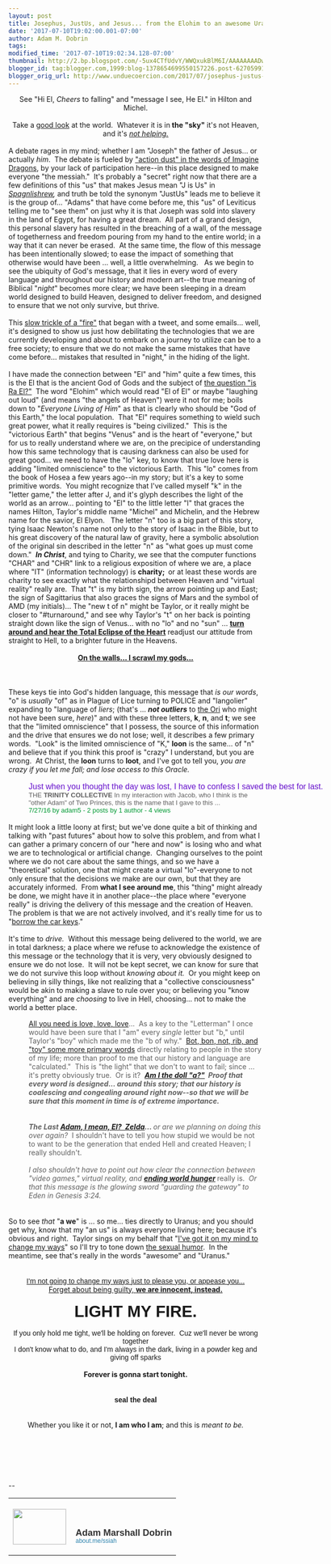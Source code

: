 ```yaml
---
layout: post
title: Josephus, JustUs, and Jesus... from the Elohim to an awesome Uranus.
date: '2017-07-10T19:02:00.001-07:00'
author: Adam M. Dobrin
tags: 
modified_time: '2017-07-10T19:02:34.128-07:00'
thumbnail: http://2.bp.blogspot.com/-5ux4CTfUdvY/WWQxukBlM6I/AAAAAAAADww/PbMAmKyQ0tU8MuBCJMfS_YZim0Te0yb8gCK4BGAYYCw/s72-c/Screenshot%2B2017-04-23%2Bat%2B2.52.21%2BPM-754130.png
blogger_id: tag:blogger.com,1999:blog-1378654699550157226.post-6270599198602931360
blogger_orig_url: http://www.unduecoercion.com/2017/07/josephus-justus-and-jesus-from-elohim.html
---
```


<div dir="ltr"><div class="gmail_quote"><div dir="ltr"><div style="text-align:center">See &quot;Hi El, <i>Cheers</i> to falling&quot; and &quot;message I see, He El.&quot; in Hilton and Michel.</div><div style="text-align:center"><br></div><div><div style="text-align:center"><a href="http://bit.ly/2oBY01l" target="_blank"><a href="http://2.bp.blogspot.com/-5ux4CTfUdvY/WWQxukBlM6I/AAAAAAAADww/PbMAmKyQ0tU8MuBCJMfS_YZim0Te0yb8gCK4BGAYYCw/s1600/Screenshot%2B2017-04-23%2Bat%2B2.52.21%2BPM-754130.png"><img src="reqs/2.bp.blogspot.com/-5ux4CTfUdvY/WWQxukBlM6I/AAAAAAAADww/PbMAmKyQ0tU8MuBCJMfS_YZim0Te0yb8gCK4BGAYYCw/s320/Screenshot%2B2017-04-23%2Bat%2B2.52.21%2BPM-754130.png"  border="0" alt="" id="BLOGGER_PHOTO_ID_6441328043060704162" /></a></a></div><div style="text-align:center">Take a <a href="http://m.lamc.la/KEYNES.html" target="_blank">good look</a> at the world.  Whatever it is in<b> the &quot;sky&quot;</b> it&#39;s not Heaven, and it&#39;s <i><a href="https://www.youtube.com/watch?v=0d3c4cTRWSI" target="_blank">not helping.</a></i></div>​<br></div>A debate rages in my mind; whether I am &quot;Joseph&quot; the father of Jesus... or actually <i>him</i>.  The debate is fueled by <a href="https://www.youtube.com/watch?v=NP3KxtDPWH0" target="_blank">&quot;action dust&quot; in the words of Imagine Dragons</a>, by your lack of participation here--in this place designed to make everyone &quot;the messiah.&quot;  It&#39;s probably a &quot;secret&quot; right now that there are a few definitions of this &quot;us&quot; that makes Jesus mean &quot;J is Us&quot; in <i><a href="http://cake.lamc.la" target="_blank">Spagnlishrew</a>, </i>and truth be told the synonym &quot;JustUs&quot; leads me to believe it is the group of... &quot;Adams&quot; that have come before me, this &quot;us&quot; of Leviticus telling me to &quot;see them&quot; on just why it is that Joseph was sold into slavery in the land of Egypt, for having a great dream.  All part of a grand design, this personal slavery has resulted in the breaching of a wall, of the message of togetherness and freedom pouring from my hand to the entire world; in a way that it can never be erased.  At the same time, the flow of this message has been intentionally slowed; to ease the impact of something that otherwise would have been ... well, a little overwhelming.   As we begin to see the ubiquity of God&#39;s message, that it lies in every word of every language and throughout our history and modern art--the true meaning of Biblical &quot;<i>night</i>&quot; becomes more clear; we have been sleeping in a dream world designed to build Heaven, designed to deliver freedom, and designed to ensure that we not only survive, but thrive.<div><br></div><div>This <a href="https://www.youtube.com/watch?v=L-JQ1q-13Ek&amp;list=PLgYKDBgxsoMP7J-mJf6q0ViQgONbeCxOR&amp;index=1" target="_blank">slow trickle of a &quot;fire&quot;</a> that began with a tweet, and some emails... well, it&#39;s designed to show us just how debilitating the technologies that we are currently developing and about to embark on a journey to utilize can be to a free society; to ensure that we do not make the same mistakes that have come before... mistakes that resulted in &quot;night,&quot; in the hiding of the light.  </div><div><br></div><div>I have made the connection between &quot;El&quot; and &quot;him&quot; quite a few times, this is the El that is the ancient God of Gods and the subject of <a href="http://m.lamc.la/OUITHEPPL.html" target="_blank">the question &quot;is Ra El?&quot;</a>  The word &quot;Elohim&quot; which would read &quot;El of El&quot; or maybe &quot;laughing out loud&quot; (and means &quot;the angels of Heaven&quot;) were it not for me; boils down to &quot;<i>Everyone Living of Him</i>&quot; as that is clearly who should be &quot;God of this Earth,&quot; the local population.  That &quot;El&quot; requires something to wield such great power, what it really requires is &quot;being civilized.&quot;  This is the &quot;victorious Earth&quot; that begins &quot;Venus&quot; and is the heart of &quot;everyone,&quot; but for us to really understand where we are, on the precipice of understanding how this same technology that is causing darkness can also be used for great good... we need to have the &quot;lo&quot; key, to know that true love here is adding &quot;limited omniscience&quot; to the victorious Earth.  This &quot;lo&quot; comes from the book of Hosea a few years ago--in my story; but it&#39;s a key to some primitive words.  You might recognize that I&#39;ve called myself &quot;k&quot; in the &quot;letter game,&quot; the letter after J, and it&#39;s glyph describes the light of the world as an arrow... pointing to &quot;El&quot; to the little letter &quot;l&quot; that graces the names Hilton, Taylor&#39;s middle name &quot;Michel&quot; and Michelin, and the Hebrew name for the savior, El Elyon.   The letter &quot;n&quot; too is a big part of this story, tying Isaac Newton&#39;s name not only to the story of Isaac in the Bible, but to his great discovery of the natural law of gravity, here a symbolic absolution of the original sin described in the letter &quot;n&quot; as &quot;what goes up must come down.&quot;  <b><i>In Christ</i></b>, and tying to Charity, we see that the computer functions &quot;CHAR&quot; and &quot;CHR&quot; link to a religious exposition of where we are, a place where &quot;IT&quot; (information technology) is <b>charity;  </b>or at least these words are charity to see exactly what the relationshipd between Heaven and &quot;virtual reality&quot; really are.  That &quot;t&quot; is my birth sign, the arrow pointing up and East; the sign of Sagittarius that also graces the signs of Mars and the symbol of AMD (my initials)... The &quot;new t of n&quot; might be Taylor, or it really might be closer to &quot;#turnaround,&quot; and see why Taylor&#39;s &quot;t&quot; on her back is pointing straight down like the sign of Venus... with no &quot;lo&quot; and no &quot;sun&quot; ... <b><a href="https://www.youtube.com/playlist?list=PLgYKDBgxsoMNBBXg-TvuMgrSpmkclyiym" target="_blank">turn around and hear the Total Eclipse of the Heart</a></b> readjust our attitude from straight to Hell, to a brighter future in the Heavens.<br></div><div><a href="http://goog_1863850953" target="_blank"><br></a></div><div style="text-align:center"><b><a href="https://www.youtube.com/watch?v=BQpZv2r8fb4" target="_blank">On the walls... I scrawl my gods...</a></b></div><div style="text-align:center"><b><a href="http://goog_1863850953" target="_blank"><br></a></b></div><div style="text-align:center"><b><a href="https://www.youtube.com/watch?v=BQpZv2r8fb4" target="_blank"><a href="http://4.bp.blogspot.com/-mfsfnrrm_f8/WWQxvAR1apI/AAAAAAAADw4/oDjE8EBcgnETtjYdrz8njICIOQmIdgsfgCK4BGAYYCw/s1600/newton-755884.jpg"><img src="reqs/4.bp.blogspot.com/-mfsfnrrm_f8/WWQxvAR1apI/AAAAAAAADw4/oDjE8EBcgnETtjYdrz8njICIOQmIdgsfgCK4BGAYYCw/s320/newton-755884.jpg"  border="0" alt="" id="BLOGGER_PHOTO_ID_6441328050645068434" /></a> <a href="http://2.bp.blogspot.com/-ZUvgtmkcvNk/WWQxvN63XRI/AAAAAAAADxA/DYtzcs3_lDYWL7mW_uZJpJgv0k9zZ5xhwCK4BGAYYCw/s1600/charity-756621.jpg"><img src="reqs/2.bp.blogspot.com/-ZUvgtmkcvNk/WWQxvN63XRI/AAAAAAAADxA/DYtzcs3_lDYWL7mW_uZJpJgv0k9zZ5xhwCK4BGAYYCw/s320/charity-756621.jpg"  border="0" alt="" id="BLOGGER_PHOTO_ID_6441328054306823442" /></a></a><br>​</b></div><div>These keys tie into God&#39;s hidden language, this message that <i>is our words</i>, &quot;o&quot; is <i>usually</i> &quot;of&quot; as in Plague of Lice turning to POLICE and &quot;langolier&quot; expanding to &quot;language of <i>liers</i>; (that&#39;s ... <i><b>not outliers</b></i> to <a href="http://m.lamc.la/GOODOR.html" target="_blank">the Ori</a> who might not have been sure, <i>here</i>)&quot; and with these three letters, <b>k</b>, <b>n</b>, and <b>t</b>; we see that the &quot;limited omniscience&quot; that I possess, the source of this information and the drive that ensures we do not lose; well, it describes a few primary words.  &quot;Look&quot; is the limited omniscience of &quot;K,&quot; <b>loon</b> is the same... of &quot;n&quot; and believe that if you think this proof is &quot;crazy&quot; I understand, but you are wrong.  At Christ, the <b>loon</b> turns to <b>loot</b>, and I&#39;ve got to tell you, <i>you are crazy if you let me fall; and lose access to this Oracle.</i></div><div><i><br></i></div><blockquote style="margin:0px 0px 0px 40px;border:none;padding:0px"><div><h3 class="m_8941176920662826991gmail-m_6160027663747219130gmail-m_2041473753080439942gmail-IVILX2C-Y-m" style="margin:0px;padding:0px;border:0px;font-size:16px;line-height:18px;font-weight:normal;display:inline;font-family:arial,helvetica,sans-serif"><a class="m_8941176920662826991gmail-m_6160027663747219130gmail-m_2041473753080439942gmail-gwt-Anchor m_8941176920662826991gmail-m_6160027663747219130gmail-m_2041473753080439942gmail-IVILX2C-c-a" href="https://groups.google.com/a/whenistheapocalypse.com/forum/#!searchin/are/trinity$20collective%7Csort:relevance/are/vzCJKzH0HI8/uGpj2ShzCgAJ" style="margin:0px;padding:0px;border:0px;text-decoration-line:none;color:rgb(102,17,204);white-space:nowrap" target="_blank">Just when you thought the day was lost, I have to confess I saved the best for last.</a></h3></div><div><div style="margin:0px;padding:0px;border:0px;font-family:arial,helvetica,sans-serif;font-size:13px">THE <b>TRINITY COLLECTIVE</b> In my interaction with Jacob, who I think is the &quot;other Adam&quot; of Two Princes, this is the name that I gave to this ...</div></div><div><div class="m_8941176920662826991gmail-m_6160027663747219130gmail-m_2041473753080439942gmail-IVILX2C-Y-l" style="margin:0px;padding:0px;border:0px;color:rgb(0,153,51);font-family:arial,helvetica,sans-serif;font-size:13px"><span title="Wednesday, July 27, 2016 at 4:38:23 AM UTC-5" style="margin:0px;padding:0px;border:0px">7/27/16</span> <span style="margin:0px;padding:0px;border:0px">by adam5</span> - <span style="margin:0px;padding:0px;border:0px">2 posts by 1 author</span> <span style="margin:0px;padding:0px;border:0px">- <span style="margin:0px;padding:0px;border:0px">4 views</span></span></div></div></blockquote><div><span style="font-family:arial,helvetica,sans-serif;font-size:13px;background-color:rgb(242,242,242)"></span></div><br>It might look a little loony at first; but we&#39;ve done quite a bit of thinking and talking with &quot;past futures&quot; about how to solve this problem, and from what I can gather a primary concern of our &quot;here and now&quot; is losing who and what we are to technological or artificial change.  Changing ourselves to the point where we do not care about the same things, and so we have a &quot;theoretical&quot; solution, one that might create a virtual &quot;lo&quot;-everyone to not only ensure that the decisions we make are our own, but that they are accurately informed.  From <b>what I see around me</b>, this &quot;thing&quot; might already be done, we might have it in another place--the place where &quot;everyone really&quot; is driving the delivery of this message and the creation of Heaven.  The problem is that we are not actively involved, and it&#39;s really time for us to &quot;<a href="https://www.youtube.com/playlist?list=PLgYKDBgxsoMNz9P2NYnjSn0UuMWQTx4Pg" target="_blank">borrow the car keys</a>.&quot;<div><br></div><div>It&#39;s time to <i>drive.  </i>Without this message being delivered to the world, we are in total darkness; a place where we refuse to acknowledge the existence of this message or the technology that it is very, very obviously designed to ensure we do not lose.  It will not be kept secret, we can know for sure that we do not survive this loop without <i>knowing about it.  </i>Or you might keep on believing in silly things, like not realizing that a &quot;collective consciousness&quot; would be akin to making a slave to rule over you; or believing you &quot;know everything&quot; and are <i>choosing</i> to live in Hell, choosing... not to make the world a better place.  <br><div class="m_8941176920662826991gmail-m_6160027663747219130gmail-m_2041473753080439942gmail-IVILX2C-Y-l" style="margin:0px;padding:0px;border:0px;color:rgb(0,153,51);font-family:arial,helvetica,sans-serif;font-size:13px"><br></div></div><blockquote style="margin:0px 0px 0px 40px;border:none;padding:0px"><div><a href="https://www.youtube.com/watch?v=zVcGcBhCKEA" target="_blank">All you need is love, love, love</a>...  As a key to the &quot;Letterman&quot; I once would have been sure that I &quot;am&quot; every <i>single</i> letter but &quot;b,&quot; until Taylor&#39;s &quot;boy&quot; which made me the &quot;b of why.&quot;  <a href="https://twitter.com/i/moments/853438276400816129" target="_blank">Bot, bon, not, rib, and &quot;toy&quot; some more primary words</a> directly relating to people in the story of my life; more than proof to me that our history and language are &quot;calculated.&quot;  This is &quot;the light&quot; that we don&#39;t to want to fail; since ... it&#39;s pretty obviously true.  Or is it?  <i><b><a href="https://haph2rah.wordpress.com/2016/05/11/in-the-land-of-flowing-milfs-and-honies-we-are-in-the-do-me-of-the-rock/" target="_blank">Am I the doll &quot;a?&quot;</a>  Proof that every word is designed... around this story; that our history is coalescing and congealing around right now--so that we will be sure that this moment in time is of extreme importance.</b></i></div><div><i><b><a href="http://goog_1863850886" target="_blank"><br></a></b></i></div><div><div style="text-align:center"><i><b><a href="https://haph2rah.wordpress.com/2016/05/11/in-the-land-of-flowing-milfs-and-honies-we-are-in-the-do-me-of-the-rock/" target="_blank"><a href="http://4.bp.blogspot.com/-X6KL5KbcgAY/WWQxvvFTxsI/AAAAAAAADxI/jFSNaftMPLcCOdyxMo9n6ZIBRJnFGKMIQCK4BGAYYCw/s1600/hyrule-757557.png"><img src="reqs/4.bp.blogspot.com/-X6KL5KbcgAY/WWQxvvFTxsI/AAAAAAAADxI/jFSNaftMPLcCOdyxMo9n6ZIBRJnFGKMIQCK4BGAYYCw/s320/hyrule-757557.png"  border="0" alt="" id="BLOGGER_PHOTO_ID_6441328063208998594" /></a></a></b></i></div><i><b>​<br></b></i></div><div></div></blockquote><blockquote style="margin:0px 0px 0px 40px;border:none;padding:0px"><div><i><b>The Last <a href="http://zelda.lamc.la" target="_blank">Adam, I mean, El?  Zelda</a>... </b>or are we planning on doing this over again?  </i>I shouldn&#39;t have to tell you how stupid we would be not to want to be the generation that ended Hell and created Heaven; I really shouldn&#39;t. </div><div><i><br></i></div></blockquote><blockquote style="margin:0px 0px 0px 40px;border:none;padding:0px"><div><div style="text-align:center"><a href="http://zelda.lamc.la" style="font-style:italic" target="_blank"><a href="http://4.bp.blogspot.com/-Yn1Y5CrFqWw/WWQxvy8KjbI/AAAAAAAADxQ/oOEYafq9B3YWnUuJYOQz4qe9sjDatnAogCK4BGAYYCw/s1600/zelda-758800.png"><img src="reqs/4.bp.blogspot.com/-Yn1Y5CrFqWw/WWQxvy8KjbI/AAAAAAAADxQ/oOEYafq9B3YWnUuJYOQz4qe9sjDatnAogCK4BGAYYCw/s320/zelda-758800.png"  border="0" alt="" id="BLOGGER_PHOTO_ID_6441328064244387250" /></a></a></div><i>I also shouldn&#39;t have to point out how clear the connection between &quot;video games,&quot; virtual reality, and </i><b><i><a href="http://compass.lamc.la" target="_blank">ending world hunger</a></i> </b>really is.<i>​  Or that this message is the glowing sword &quot;guarding the gateway&quot; to Eden in Genesis 3:24.</i></div><div><i><br></i></div><div><div style="text-align:center"><i><a href="http://compass.lamc.la" target="_blank"><a href="http://1.bp.blogspot.com/-xgej8VQXvJw/WWQxwCSKkHI/AAAAAAAADxY/9LPGiBXoxAIXwye1nB_JoSVYHmJxsQsUQCK4BGAYYCw/s1600/ADAMSON-759809.png"><img src="reqs/1.bp.blogspot.com/-xgej8VQXvJw/WWQxwCSKkHI/AAAAAAAADxY/9LPGiBXoxAIXwye1nB_JoSVYHmJxsQsUQCK4BGAYYCw/s320/ADAMSON-759809.png"  border="0" alt="" id="BLOGGER_PHOTO_ID_6441328068363194482" /></a></a></i></div></div></blockquote><div><br></div><div>So to see <i>that</i> &quot;<b>a we</b>&quot; is ... so me... ties directly to Uranus; and you should get why, know that my &quot;an us&quot; is always everyone living here; because it&#39;s obvious and right.  Taylor sings on my behalf that &quot;<a href="https://www.youtube.com/watch?v=GYM7ccGFAZ4" target="_blank">I&#39;ve got it on my mind to change my ways</a>&quot; so I&#39;ll try to tone down <a href="https://www.youtube.com/watch?v=AevgjKPDgfM&amp;feature=youtu.be" target="_blank">the sexual humor</a>.  In the meantime, see that&#39;s really in the words &quot;awesome&quot; and &quot;Uranus.&quot;</div><div><br></div><div style="text-align:center"><a href="https://www.youtube.com/watch?v=GYM7ccGFAZ4" class="m_8941176920662826991gmail-m_6160027663747219130gmail-playable m_8941176920662826991gmail-playable playable" target="_blank"><a href="http://3.bp.blogspot.com/-j833n3sf_lw/WWQxwPnwR9I/AAAAAAAADxg/JBt9zQuN_gcfUYQeQouOg_6LMoD3qZQCACK4BGAYYCw/s1600/image-760698.png"><img src="reqs/3.bp.blogspot.com/-j833n3sf_lw/WWQxwPnwR9I/AAAAAAAADxg/JBt9zQuN_gcfUYQeQouOg_6LMoD3qZQCACK4BGAYYCw/s320/image-760698.png"  border="0" alt="" id="BLOGGER_PHOTO_ID_6441328071943407570" /></a></a><br></div><div style="text-align:center"><a href="http://bit.ly/2p68zeQ" target="_blank"><a href="http://3.bp.blogspot.com/-cm6XSXocrwM/WWQxwYwvn4I/AAAAAAAADxo/_UZw6bneZpUmenioaArZhmYEHaKckMExQCK4BGAYYCw/s1600/itsreallyeden-761313.jpg"><img src="reqs/3.bp.blogspot.com/-cm6XSXocrwM/WWQxwYwvn4I/AAAAAAAADxo/_UZw6bneZpUmenioaArZhmYEHaKckMExQCK4BGAYYCw/s320/itsreallyeden-761313.jpg"  border="0" alt="" id="BLOGGER_PHOTO_ID_6441328074397032322" /></a></a><br>​<a href="https://www.youtube.com/watch?v=sq5QQIJ-F6o" target="_blank"><a href="http://1.bp.blogspot.com/-HiCA3U3lPBA/WWQxwhSYxTI/AAAAAAAADxw/M0eO3sYreQsRyVDY91v2w3NpOYW51Ka6QCK4BGAYYCw/s1600/image-762100.png"><img src="reqs/1.bp.blogspot.com/-HiCA3U3lPBA/WWQxwhSYxTI/AAAAAAAADxw/M0eO3sYreQsRyVDY91v2w3NpOYW51Ka6QCK4BGAYYCw/s320/image-762100.png"  border="0" alt="" id="BLOGGER_PHOTO_ID_6441328076685624626" /></a><br></a></div><div style="text-align:center"><a href="https://www.youtube.com/watch?v=sq5QQIJ-F6o" target="_blank"><font face="comic sans ms, sans-serif">I&#39;m not going to change my ways just to please you, or appease you...</font></a></div><div style="text-align:center"><a href="https://www.youtube.com/watch?v=sq5QQIJ-F6o" target="_blank">Forget about being guilty, <b>we are innocent, instead.</b></a></div><div style="text-align:center"><br></div><div style="text-align:center"><a href="http://m.lamc.la" target="_blank"><a href="http://1.bp.blogspot.com/-H5dahMc7_z4/WWQxwwc7bVI/AAAAAAAADx4/zTvuO3V3c7EvZ348p_zLRI7I20lmljMGwCK4BGAYYCw/s1600/image-762753.png"><img src="reqs/1.bp.blogspot.com/-H5dahMc7_z4/WWQxwwc7bVI/AAAAAAAADx4/zTvuO3V3c7EvZ348p_zLRI7I20lmljMGwCK4BGAYYCw/s320/image-762753.png"  border="0" alt="" id="BLOGGER_PHOTO_ID_6441328080756370770" /></a></a></div><div style="text-align:center"><b><font size="6" face="comic sans ms, sans-serif">LIGHT MY FIRE.</font></b></div><div style="text-align:center"><b><font face="comic sans ms, sans-serif"><br></font></b></div><div style="text-align:center"><font face="comic sans ms, sans-serif">If you only hold me tight, we&#39;ll be holding on forever.  Cuz we&#39;ll never be wrong together</font></div><div style="text-align:center"><font face="comic sans ms, sans-serif">I don&#39;t know what to do, and I&#39;m always in the dark, living in a powder keg and giving off sparks</font></div><div style="text-align:center"><b><br></b></div><div style="text-align:center"><b>Forever is gonna start tonight.</b></div><div style="text-align:center"><b><br></b></div><div style="text-align:center"><a href="http://heart.lamc.la" target="_blank"><a href="http://3.bp.blogspot.com/-VTXVF9kDiZI/WWQxw5dtJTI/AAAAAAAADyA/r3EfY0fvxOkyj2gk5gGYKCfT9LdHIjkHgCK4BGAYYCw/s1600/image-763524.png"><img src="reqs/3.bp.blogspot.com/-VTXVF9kDiZI/WWQxw5dtJTI/AAAAAAAADyA/r3EfY0fvxOkyj2gk5gGYKCfT9LdHIjkHgCK4BGAYYCw/s320/image-763524.png"  border="0" alt="" id="BLOGGER_PHOTO_ID_6441328083175548210" /></a></a><b><br></b></div><div style="text-align:center"><a href="http://m.lamc.la/THISISRAEL.html" target="_blank"><a href="http://4.bp.blogspot.com/-EwzmFHJcptc/WWQxxATJ2NI/AAAAAAAADyI/RiWBmdjjqyACMe6XynETHHNJ8hGCaHNzwCK4BGAYYCw/s1600/tay-764318.png"><img src="reqs/4.bp.blogspot.com/-EwzmFHJcptc/WWQxxATJ2NI/AAAAAAAADyI/RiWBmdjjqyACMe6XynETHHNJ8hGCaHNzwCK4BGAYYCw/s320/tay-764318.png"  border="0" alt="" id="BLOGGER_PHOTO_ID_6441328085010340050" /></a></a><br></div><div style="text-align:center"><b><font face="comic sans ms, sans-serif">seal the deal</font></b></div><div style="text-align:center"><b><font face="comic sans ms, sans-serif"><br></font></b></div><div style="text-align:center"><a href="http://ironclad.lamc.la" target="_blank"><a href="http://4.bp.blogspot.com/-tHu6qBULeyw/WWQxxsfPooI/AAAAAAAADyQ/opFqglM7wGcp8s3XyTBTjk_WuGyYjdAdACK4BGAYYCw/s1600/biblecode-765487.png"><img src="reqs/4.bp.blogspot.com/-tHu6qBULeyw/WWQxxsfPooI/AAAAAAAADyQ/opFqglM7wGcp8s3XyTBTjk_WuGyYjdAdACK4BGAYYCw/s320/biblecode-765487.png"  border="0" alt="" id="BLOGGER_PHOTO_ID_6441328096872211074" /></a></a></div><div style="text-align:center"><br></div><div style="text-align:center">Whether you like it or not, <b>I am who I am</b>; and this is <i>meant to be.</i><br><br>​<br></div><div style="text-align:center"><b><br></b></div></div><div hspace="streak-pt-mark" style="max-height:1px"><img alt="" style="width:0px;max-height:0px;overflow:hidden" src="reqs/mailfoogae.appspot.com/t?sender=aYWRhbUBmcm9tdGhlbWFjaGluZS5vcmc%3D&amp;type=zerocontent&amp;guid=97264fab-a18a-465f-be2c-bcad6d10af5a"><font color="#ffffff" size="1">ᐧ</font></div>  </div><br><br clear="all"><div><br></div>-- <br><div class="gmail_signature" data-smartmail="gmail_signature"><table border="0" cellpadding="0" cellspacing="0">      <tbody>          <tr>              <td align="left" valign="bottom" width="107" style="line-height:0;vertical-align:bottom;padding-right:10px;padding-top:20px;padding-bottom:20px">                  <a href="https://about.me/ssiah?promo=email_sig&amp;utm_source=product&amp;utm_medium=email_sig&amp;utm_campaign=gmail_api&amp;utm_content=thumb" style="text-decoration:none" target="_blank">                      <img src="reqs/thumbs.about.me/thumbnail/users/s/s/i/ssiah_emailsig.jpg?_1423909067_93" alt="" width="105" height="70" style="margin:0;padding:0;display:block;border:1px solid #eeeeee">                  </a>              </td>              <td align="left" valign="bottom" style="line-height:1.1;vertical-align:bottom;padding-top:20px;padding-bottom:20px">                  <img src="reqs/about.me/t/sig?u=ssiah" width="1" height="1" style="border:0;margin:0;padding:0;width:1;height:1;overflow:hidden">                  <div style="font-size:18px;font-weight:bold;color:#333333;font-family:&#39;Proxima Nova&#39;,Helvetica,Arial,sans-serif!important">Adam Marshall Dobrin</div>                  <a href="https://about.me/ssiah?promo=email_sig&amp;utm_source=product&amp;utm_medium=email_sig&amp;utm_campaign=gmail_api&amp;utm_content=thumb" style="text-decoration:none;font-size:12px;color:#2b82ad;font-family:&#39;Proxima Nova&#39;,Helvetica,Arial,sans-serif!important" target="_blank">about.me/ssiah                  </a>              </td>          </tr>      </tbody>  </table>  </div>  </div><div hspace="streak-pt-mark" style="max-height:1px"><img alt="" style="width:0px;max-height:0px;overflow:hidden" src="reqs/mailfoogae.appspot.com/t?sender=aYWRhbUBmcm9tdGhlbWFjaGluZS5vcmc%3D&amp;type=zerocontent&amp;guid=93c09ee5-691c-4caa-b380-2eaefb5865b4"><font color="#ffffff" size="1">ᐧ</font></div>  